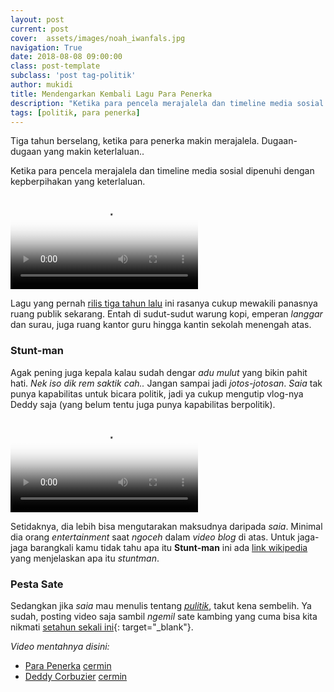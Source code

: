 ```yaml
---
layout: post
current: post
cover:  assets/images/noah_iwanfals.jpg
navigation: True
date: 2018-08-08 09:00:00
class: post-template
subclass: 'post tag-politik'
author: mukidi
title: Mendengarkan Kembali Lagu Para Penerka
description: "Ketika para pencela merajalela dan timeline media sosial dipenuhi dengan kepberpihakan yang keterlaluan"
tags: [politik, para penerka]
---
```

Tiga tahun berselang, ketika para penerka makin merajalela. Dugaan-dugaan yang makin keterlaluan..

Ketika para pencela merajalela dan timeline media sosial dipenuhi dengan kepberpihakan yang keterlaluan.

<video class="embed-respomsive-item" poster="{{ page.cover }}" controls="controls">
<source src="https://cdn.rawgit.com/knoacc/pcr/9f60712c/images/posts/iwanFals.mp4" type="video/mp4">
<span>your browser does not support the video tag.</span></source>
</video>

Lagu yang pernah [rilis tiga tahun lalu](https://id.wikipedia.org/wiki/SATU_(album_Iwan_Fals)#Para_Penerka) ini rasanya cukup mewakili panasnya ruang publik sekarang. Entah di sudut-sudut warung kopi, emperan _langgar_ dan surau, juga ruang kantor guru hingga kantin sekolah menengah atas.

### Stunt-man

Agak pening juga kepala kalau sudah dengar _adu mulut_ yang bikin pahit hati. _Nek iso dik rem saktik cah.._ Jangan sampai jadi _jotos-jotosan_. _Saia_ tak punya kapabilitas untuk bicara politik, jadi ya cukup mengutip vlog-nya Deddy saja (yang belum tentu juga punya kapabilitas berpolitik).

<video poster="https://i0.wp.com/cdn2.tstatic.net/medan/foto/bank/images/stuntman-jokowi-dan-deddy-corbuzier_20180821_100653.jpg" controls="controls">
<source src="https://cdn.rawgit.com/knoacc/pcr/19a5cbb9/images/posts/dedi.mp4" type="video/mp4">
<span>your browser does not support the video tag.</span></source>
</video>

Setidaknya, dia lebih bisa mengutarakan maksudnya daripada _saia_. Minimal dia orang _entertainment_ saat _ngoceh_ dalam _video blog_ di atas. Untuk jaga-jaga barangkali kamu tidak tahu apa itu **Stunt-man** ini ada [link wikipedia](https://id.wikipedia.org/wiki/Pemeran_pengganti) yang menjelaskan apa itu _stuntman_.

### Pesta Sate

Sedangkan jika _saia_ mau menulis tentang _[pulitik](tag/politik/)_, takut kena sembelih. Ya sudah, posting video saja sambil _ngemil_ sate kambing yang cuma bisa kita nikmati [setahun sekali ini](https://www.bing.com/search?q=pesta+sate+kurban){: target="_blank"}.

_Video mentahnya disini:_
+ [Para Penerka](https://www.paciran.com/assets/video/iwanFals.mp4) [cermin](https://cdn.rawgit.com/knoacc/pcr/9f60712c/images/posts/iwanFals.mp4)
+ [Deddy Corbuzier](https://www.paciran.com/assets/video/dedi.mp4) [cermin](https://cdn.rawgit.com/knoacc/pcr/19a5cbb9/images/posts/dedi.mp4)